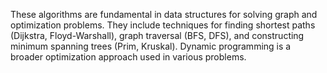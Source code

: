 These algorithms are fundamental in data structures for solving graph and optimization problems. They include techniques for finding shortest paths (Dijkstra, Floyd-Warshall), graph traversal (BFS, DFS), and constructing minimum spanning trees (Prim, Kruskal). Dynamic programming is a broader optimization approach used in various problems.
